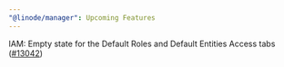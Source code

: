 ```yaml
---
"@linode/manager": Upcoming Features
---
```


IAM: Empty state for the Default Roles and Default Entities Access tabs ([#13042](https://github.com/linode/manager/pull/13042))
